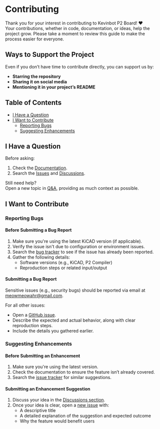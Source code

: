 # Contributing

Thank you for your interest in contributing to Kevinbot P2 Board! ❤️  
Your contributions, whether in code, documentation, or ideas, help the project grow. Please take a moment to review this guide to make the process easier for everyone.

## Ways to Support the Project

Even if you don’t have time to contribute directly, you can support us by:
- **Starring the repository**
- **Sharing it on social media**
- **Mentioning it in your project’s README**

## Table of Contents
- [I Have a Question](#i-have-a-question)
- [I Want to Contribute](#i-want-to-contribute)
    - [Reporting Bugs](#reporting-bugs)
    - [Suggesting Enhancements](#suggesting-enhancements)

## I Have a Question

Before asking:
1. Check the [Documentation](https://meowmeowahr.github.io/KevinbotV3-KiCAD/home.html).
2. Search the [Issues](https://github.com/meowmeowahr/KevinbotV3-KiCAD/issues) and [Discussions](https://github.com/meowmeowahr/KevinbotV3-KiCAD/discussions).

Still need help?  
Open a new topic in [Q&A](https://github.com/meowmeowahr/KevinbotV3-KiCAD/discussions/new?category=q-a), providing as much context as possible.

## I Want to Contribute

### Reporting Bugs

#### Before Submitting a Bug Report
1. Make sure you're using the latest KiCAD version (if applicable).
2. Verify the issue isn't due to configuration or environment issues.
3. Search the [bug tracker](https://github.com/meowmeowahr/KevinbotV3-KiCAD/issues?q=label%3Abug) to see if the issue has already been reported.
4. Gather the following details:
    - Software versions (e.g., KiCAD, P2 Compiler)
    - Reproduction steps or related input/output

#### Submitting a Bug Report
Sensitive issues (e.g., security bugs) should be reported via email at [meowmeowahr@gmail.com](mailto:meowmeowahr@gmail.com).

For all other issues:
- Open a [GitHub issue](https://github.com/meowmeowahr/KevinbotV3-KiCAD/issues/new).
- Describe the expected and actual behavior, along with clear reproduction steps.
- Include the details you gathered earlier.

### Suggesting Enhancements

#### Before Submitting an Enhancement
1. Make sure you're using the latest version.
2. Check the documentation to ensure the feature isn’t already covered.
3. Search the [issue tracker](https://github.com/meowmeowahr/KevinbotV3-KiCAD/issues) for similar suggestions.

#### Submitting an Enhancement Suggestion
1. Discuss your idea in the [Discussions section](https://github.com/meowmeowahr/KevinbotV3-KiCAD/discussions).
2. Once your idea is clear, open a [new issue](https://github.com/meowmeowahr/KevinbotV3-KiCAD/issues/new) with:
    - A descriptive title
    - A detailed explanation of the suggestion and expected outcome
    - Why the feature would benefit users
